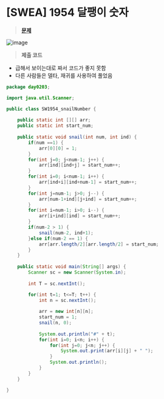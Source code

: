 # [SWEA] 1954 달팽이 숫자
> **[문제](https://swexpertacademy.com/main/talk/solvingClub/problemView.do?contestProbId=AV5PobmqAPoDFAUq&solveclubId=AX69tP7quW4DFAVm&problemBoxTitle=day0203&problemBoxCnt=2&probBoxId=AX69tP7quW8DFAVm+)**
> 
![image](https://user-images.githubusercontent.com/80896077/174944768-005be302-6d50-4b49-b23f-51f9d283ae41.png)

> **제출 코드**
> 
- 급해서 보이는대로 짜서 코드가 좋지 못함
- 다른 사람들은 델타, 재귀를 사용하여 풀었음

```java
package day0203;

import java.util.Scanner;

public class SW1954_snailNumber {
	
	public static int [][] arr;
	public static int start_num;
	
	public static void snail(int num, int ind) {
		if(num ==1) {
			arr[0][0] = 1;
		}
		for(int j=0; j<num-1; j++) {
			arr[ind][ind+j] = start_num++;
		}
		for(int i=0; i<num-1; i++) {
			arr[ind+i][ind+num-1] = start_num++;
		}
		for(int j=num-1; j>0; j--) {
			arr[num-1+ind][j+ind] = start_num++;
		}
		for(int i=num-1; i>0; i--) {
			arr[i+ind][ind] = start_num++;
		}
		if(num-2 > 1) {
			snail(num-2, ind+1);
		}else if(num-2 == 1) {
			arr[arr.length/2][arr.length/2] = start_num;
		}
	}
	
	public static void main(String[] args) {
		Scanner sc = new Scanner(System.in);
		
		int T = sc.nextInt();

		for(int t=1; t<=T; t++) {
			int n = sc.nextInt();
			
			arr = new int[n][n];
			start_num = 1;
			snail(n, 0);
			
			System.out.println("#" + t);
			for(int i=0; i<n; i++) {
				for(int j=0; j<n; j++) {
					System.out.print(arr[i][j] + " ");
				}
				System.out.println();
			}
		}
	}

}
```
